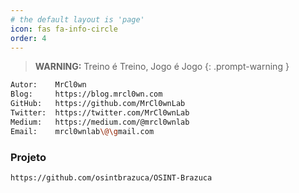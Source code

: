 ```yaml
---
# the default layout is 'page'
icon: fas fa-info-circle
order: 4
---
```


> **WARNING:** Treino é Treino, Jogo é Jogo
{: .prompt-warning }

```bash
Autor:    MrCl0wn
Blog:     https://blog.mrcl0wn.com
GitHub:   https://github.com/MrCl0wnLab
Twitter:  https://twitter.com/MrCl0wnLab
Medium:   https://medium.com/@mrcl0wnlab
Email:    mrcl0wnlab\@\gmail.com
```

### Projeto
```bash
https://github.com/osintbrazuca/OSINT-Brazuca
```
